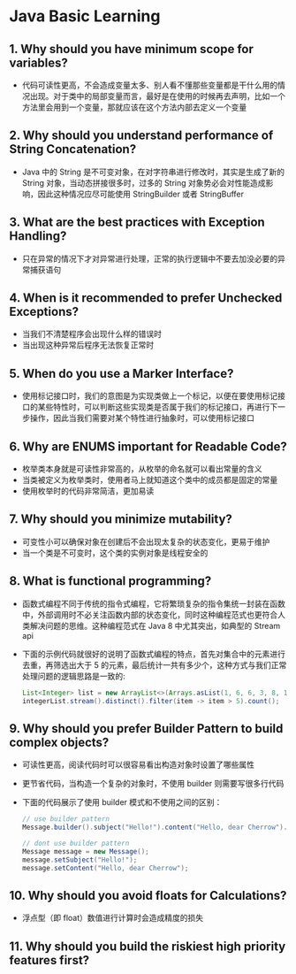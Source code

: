 # Java Basic Learning


## 1. Why should you have minimum scope for variables?

* 代码可读性更高，不会造成变量太多、别人看不懂那些变量都是干什么用的情况出现。对于类中的局部变量而言，最好是在使用的时候再去声明，比如一个方法里会用到一个变量，那就应该在这个方法内部去定义一个变量

## 2. Why should you understand performance of String Concatenation?

* Java 中的 String 是不可变对象，在对字符串进行修改时，其实是生成了新的 String 对象，当动态拼接很多时，过多的 String 对象势必会对性能造成影响，因此这种情况应尽可能使用 StringBuilder 或者 StringBuffer

## 3. What are the best practices with Exception Handling?

* 只在异常的情况下才对异常进行处理，正常的执行逻辑中不要去加没必要的异常捕获语句

## 4. When is it recommended to prefer Unchecked Exceptions?

* 当我们不清楚程序会出现什么样的错误时
* 当出现这种异常后程序无法恢复正常时

## 5. When do you use a Marker Interface?

* 使用标记接口时，我们的意图是为实现类做上一个标记，以便在要使用标记接口的某些特性时，可以判断这些实现类是否属于我们的标记接口，再进行下一步操作，因此当我们需要对某个特性进行抽象时，可以使用标记接口

## 6. Why are ENUMS important for Readable Code?

* 枚举类本身就是可读性非常高的，从枚举的命名就可以看出常量的含义
* 当类被定义为枚举类时，使用者马上就知道这个类中的成员都是固定的常量
* 使用枚举时的代码非常简洁，更加易读

## 7. Why should you minimize mutability?

* 可变性小可以确保对象在创建后不会出现太复杂的状态变化，更易于维护
* 当一个类是不可变时，这个类的实例对象是线程安全的

## 8. What is functional programming?

* 函数式编程不同于传统的指令式编程，它将繁琐复杂的指令集统一封装在函数中，外部调用时不必关注函数内部的状态变化，同时这种编程范式也更符合人类解决问题的思维。这种编程范式在 Java 8 中尤其突出，如典型的 Stream api

* 下面的示例代码就很好的说明了函数式编程的特点，首先对集合中的元素进行去重，再筛选出大于 5 的元素，最后统计一共有多少个，这种方式与我们正常处理问题的逻辑思路是一致的:  
  
    ````java
    List<Integer> list = new ArrayList<>(Arrays.asList(1, 6, 6, 3, 8, 10, 10));
    integerList.stream().distinct().filter(item -> item > 5).count();
    ````


## 9. Why should you prefer Builder Pattern to build complex objects?

* 可读性更高，阅读代码时可以很容易看出构造对象时设置了哪些属性
* 更节省代码，当构造一个复杂的对象时，不使用 builder 则需要写很多行代码
* 下面的代码展示了使用 builder 模式和不使用之间的区别：  
  
    ````java
    // use builder pattern
    Message.builder().subject("Hello!").content("Hello, dear Cherrow").build();
    ````

    ````java
    // dont use builder pattern
    Message message = new Message();
    message.setSubject("Hello!");
    message.setContent("Hello, dear Cherrow");
    ````


## 10. Why should you avoid floats for Calculations?

* 浮点型（即 float）数值进行计算时会造成精度的损失

## 11. Why should you build the riskiest high priority features first?

